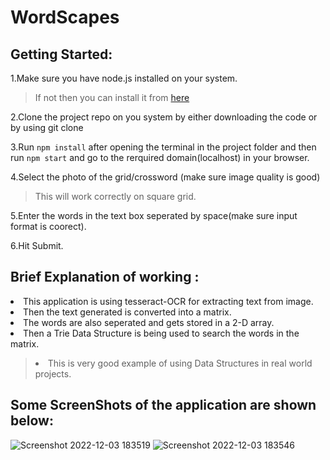 # WordScapes
<h2>Getting Started:</h2>
1.Make sure you have node.js installed on your system. 
  
>If not then you can install it from [here](https://nodejs.org/en/)

2.Clone the project repo on you system by either downloading the code or by using git clone

3.Run ```npm install``` after opening the terminal in the project folder and then run ```npm start``` and go to the rerquired domain(localhost) in your browser.

4.Select the photo of the grid/crossword (make sure image quality is good)   
>This will work correctly on square grid.

5.Enter the words in the text box seperated by space(make sure input format is coorect).

6.Hit Submit.
  
<h2>Brief Explanation of working : </h2>
<li> This application is using tesseract-OCR for extracting text from image.
<li> Then the text generated is converted into a matrix.
<li> The words are also seperated and gets stored in a 2-D array.
<li> Then a Trie Data Structure is being used to search the words in the matrix.  
  
><li> This is very good example of using Data Structures in real world projects.
  
  <h2> Some ScreenShots of the application are shown below: </h2>
  
  
![Screenshot 2022-12-03 183519](https://user-images.githubusercontent.com/77826715/205442344-3245ac31-bb27-441f-84d7-fec5f4116ef3.png)
![Screenshot 2022-12-03 183546](https://user-images.githubusercontent.com/77826715/205442347-8d2728df-dcaf-49cc-9fd9-4f1bd913b969.png)
